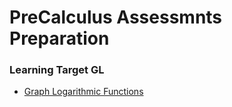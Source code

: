 # PreCalculus Assessmnts Preparation



### Learning Target GL 

* [Graph Logarithmic Functions](https://choosealicense.com)
